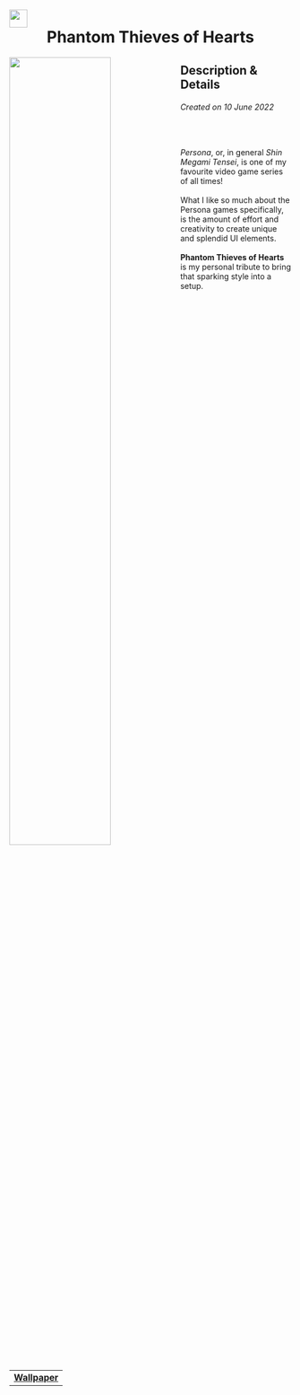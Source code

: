 <h1 align="center"> 
  <img style="display: block;" width="32px" src="https://user-images.githubusercontent.com/61376940/173090488-18b2eb8f-d312-4bb3-a375-550d929f28c6.png">
  Phantom Thieves of Hearts
</h1>
<img width="60%" align="left" src="https://user-images.githubusercontent.com/61376940/173089063-0eceb5c3-a3b0-4e6f-9f99-5eab183467f5.png">
<h2> Description & Details</h2>  
<h6><i>Created on 10 June 2022</i></h6><br>
<p> 
  <i>Persona</i>, or, in general <i>Shin Megami Tensei</I>, is one of my favourite video game series of all times! 
  <br><br>
  What I like so much about the Persona games specifically, is the amount of effort and creativity to create unique and splendid UI elements.
  <br><br>
  <b>Phantom Thieves of Hearts</b> is my personal tribute to bring that sparking style into a setup. 
  <br><br>
 
  <table><tr><td>
        <a href="https://github.com/Haruno19/dotfiles/blob/main/Wallpapers/hJG5IwV.jpg"> <b>Wallpaper</b> </a>
  </td></tr></table>
</p>
